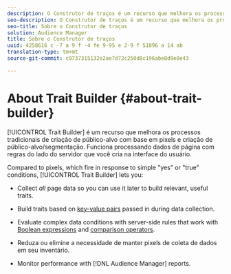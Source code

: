 ```yaml
---
description: O Construtor de traços é um recurso que melhora os processos tradicionais de criação de público-alvo com base em pixels e criação de público-alvo/segmentação. Funciona processando dados de página com regras do lado do servidor que você cria na interface do usuário.
seo-description: O Construtor de traços é um recurso que melhora os processos tradicionais de criação de público-alvo com base em pixels e criação de público-alvo/segmentação. Funciona processando dados de página com regras do lado do servidor que você cria na interface do usuário.
seo-title: Sobre o Construtor de traços
solution: Audience Manager
title: Sobre o Construtor de traços
uuid: 4258616 c -7 a 9 f -4 fe 9-95 e 2-9 f 51896 a 14 ab
translation-type: tm+mt
source-git-commit: c9737315132e2ae7d72c250d8c196abe8d9e0e43

---
```



# About Trait Builder {#about-trait-builder}

[!UICONTROL Trait Builder] é um recurso que melhora os processos tradicionais de criação de público-alvo com base em pixels e criação de público-alvo/segmentação. Funciona processando dados de página com regras do lado do servidor que você cria na interface do usuário.

<!-- c_tb_about.xml -->

Compared to pixels, which fire in response to simple &quot;yes&quot; or &quot;true&quot; conditions, [!UICONTROL Trait Builder] lets you:

* Collect *all* page data so you can use it later to build relevant, useful traits.
* Build traits based on [key-value pairs](../../reference/key-value-pairs-explained.md) passed in during data collection.
* Evaluate complex data conditions with server-side rules that work with [Boolean expressions](../../reference/boolean-expressions-tsb.md) and [comparison operators](../../features/traits/trait-comparison-operators.md).

* Reduza ou elimine a necessidade de manter pixels de coleta de dados em seu inventário.
* Monitor performance with [!DNL Audience Manager] reports.